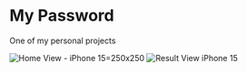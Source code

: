# My Password
One of my personal projects

![Home View - iPhone 15](https://github.com/Pablo735r/My-Password/assets/119538761/1f86a1a9-baaa-4e35-83f4-bcd95070e413)=250x250
![Result View iPhone 15](https://github.com/Pablo735r/My-Password/assets/119538761/8f5faeae-ad8f-4e25-a0d9-5b60cf6dedd1)
